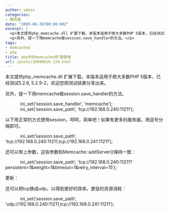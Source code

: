 ```yaml
---
author: admin
categories:
- 服务器
date: "2009-06-26T00:00:00Z"
excerpt: |
  <p>本文提供php_memcache.dll 扩展下载，本版本适用于绝大多数PHP 5版本，已经测试5.2.6, 5.2.9-2，欢迎您把测试结果分享出来。</p>
  <p>另外，提一下用memcache做session.save_handler的方法。</p>
tags:
- memcached
- php
title: php中的memcached扩展使用
url: /posts/20090626-229.html
---
```

本文提供php_memcache.dll 扩展下载，本版本适用于绝大多数PHP 5版本，已经测试5.2.6, 5.2.9-2，欢迎您把测试结果分享出来。

另外，提一下用memcache做session.save_handler的方法。

&nbsp;&nbsp;&nbsp; &nbsp;&nbsp;&nbsp; &nbsp;&nbsp;&nbsp; ini\_set(&#8216;session.save\_handler&#8217;, &#8216;memcache&#8217;);  
&nbsp;&nbsp;&nbsp; &nbsp;&nbsp;&nbsp; &nbsp;&nbsp;&nbsp; ini\_set(&#8216;session.save\_path&#8217;, &#8216;tcp://192.168.0.240:11211&#8242;);

以下用正常的方式使用session，呵呵，简单吧！如果有更多的服务器，用逗号分隔即可。

&nbsp;&nbsp;&nbsp; &nbsp;&nbsp;&nbsp; &nbsp;&nbsp;&nbsp; ini\_set(&#8216;session.save\_path&#8217;, &#8216;tcp://192.168.0.240:11211,tcp://192.168.0.241:11211&#8242;);

还可以带上参数，这些参数和Memcache::addServer()保持一致：

&nbsp;&nbsp;&nbsp; &nbsp;&nbsp;&nbsp; &nbsp;&nbsp;&nbsp; ini\_set(&#8216;session.save\_path&#8217;, &#8216;tcp://192.168.0.240:11211?persistent=1&weight=1&timeout=1&retry_interval=15&#8242;);

更新：

还可以把tcp换成udp，以得到更好的效率，更低的资源消耗：

&nbsp;&nbsp;&nbsp; &nbsp;&nbsp;&nbsp; &nbsp;&nbsp;&nbsp; ini\_set(&#8216;session.save\_path&#8217;, &#8216;udp://192.168.0.240:11211,tcp://192.168.0.241:11211&#8242;);